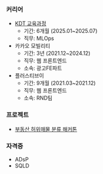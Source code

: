 ### 커리어
- [KDT 교육과정](https://kdt.hktossbank.com/)
  - 기간: 6개월 (2025.01~2025.07)
  - 직무: MLOps
- 카카오 모빌리티
  - 기간: 3년 (2021.12~2024.12)
  - 직무: 웹 프론트엔드
  - 소속: 광고FE파트
- 플러스티브이
  - 기간: 9개월 (2021.03~2021.12)
  - 직무: 웹 프론트엔드
  - 소속: RND팀
 
### 프로젝트
- [부동산 허위매물 분류 해커톤](https://github.com/choikwangil95/ML_Hackerton)

### 자격증
- ADsP
- SQLD
